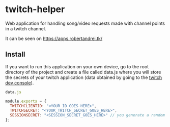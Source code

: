 # twitch-helper
Web application for handling song/video requests made with channel points in a twitch channel.

It can be seen on https://apps.robertandrei.tk/


## Install

If you want to run this application on your own device, go to the root directory of the project and create a file called data.js where you will store the secrets of your twitch application (data obtained by going to the [twitch dev console](https://dev.twitch.tv)).

```js
data.js

module.exports = {
  TWITCHCLIENTID: "<YOUR_ID_GOES_HERE>",
  TWITCHSECRET: "<YOUR_TWITCH_SECRET_GOES_HERE>",
  SESSIONSECRET: "<SESSION_SECRET_GOES_HERE>" // you generate a random string basically
};
```